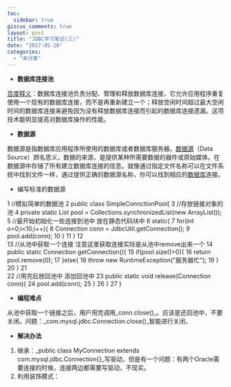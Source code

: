 ```yaml
---
toc:
  sidebar: true
giscus_comments: true
layout: post
title: "JDBC学习笔记(三)"
date: "2017-05-26"
categories: 
  - "未分类"
---
```


- **数据库连接池**

[百度释义](http://baike.baidu.com/item/%E6%95%B0%E6%8D%AE%E5%BA%93%E8%BF%9E%E6%8E%A5%E6%B1%A0)：数据库连接池负责分配、管理和释放数据库连接，它允许应用程序重复使用一个现有的数据库连接，而不是再重新建立一个；释放空闲时间超过最大空闲时间的数据库连接来避免因为没有释放数据库连接而引起的数据库连接遗漏。这项技术能明显提高对数据库操作的性能。

- **数据源**

数据源是指数据库应用程序所使用的数据库或者数据库服务器。[数据源](http://baike.baidu.com/item/%E6%95%B0%E6%8D%AE%E6%BA%90)（Data Source）顾名思义，数据的来源，是提供某种所需要数据的器件或原始媒体。在数据源中存储了所有建立数据库连接的信息。就像通过指定文件名称可以在文件系统中找到文件一样，通过提供正确的数据源名称，你可以找到相应的[数据库](http://baike.baidu.com/item/%E6%95%B0%E6%8D%AE%E5%BA%93)连接。

- 编写标准的数据源

 1 //模拟简单的数据池
 2 public class SimpleConnctionPool{
 3 	//存放链接对象的池
 4 	private static List<Connection> pool = Collections.synchronizedList(new ArrayList<Connection>());
 5 	//最开始初始化一些连接到池中 放在静态代码块中
 6 	static{
 7 		for(int o=0;i<10;i++){
 8 			Connection conn = JdbcUtil.getConnection();
 9 			pool.add(conn);
10 		}
11 	}
12 	
13 	//从池中获取一个连接 注意这里获取连接实际是从池中remove出来一个
14 	public static Connection getConnection(){
15 		if(pool.size()>0){
16 			return pool.remove(0);
17 		}else{
18 			throw new RuntimeException("服务器忙");
19 		}
20 	}
21 	
22 	//用完后放回池中 添加回池中
23 	public static void release(Connection conn){
24 		pool.add(conn);
25 	}
26 }
27 }

- **编程难点**

从池中获取一个链接之后，用户用完调用_conn.close()_。应该是还回池中，不要关闭。问题：_com.mysql.jdbc.Connection.close()_智能进行关闭。

- **解决办法**

1. 继承：_public class MyConnection extends com.mysql.jdbc.Connection{}_写驱动，但是有一个问题：有两个Oracle需要连接的时候，连接两边都需要写驱动，不现实。
2. 利用装饰模式：
